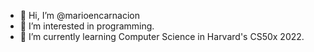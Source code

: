 - 👋 Hi, I’m @marioencarnacion
- 👀 I’m interested in programming.
- 🌱 I’m currently learning Computer Science in Harvard's CS50x 2022.
<!--
- 💞️ I’m looking to collaborate on ...
- 📫 How to reach me ...
--->

<!---
marioencarnacion/marioencarnacion is a ✨ special ✨ repository because its `README.md` (this file) appears on your GitHub profile.
You can click the Preview link to take a look at your changes.
--->
